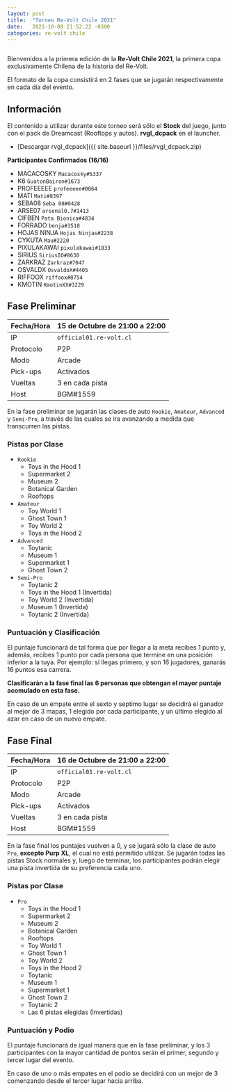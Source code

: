 ```yaml
---
layout: post
title:  "Torneo Re-Volt Chile 2021"
date:   2021-10-08 21:52:22 -0300
categories: re-volt chile
---
```


<img src="{{ site.baseurl }}/assets/img/RVChile_edicion_2021-banner.png" alt="">

Bienvenidos a la primera edición de la **Re-Volt Chile 2021**, la primera copa exclusivamente Chilena de la historia del
Re-Volt.

El formato de la copa consistirá en 2 fases que se jugarán respectivamente en cada día del evento.

## Información

El contenido a utilizar durante este torneo será sólo el **Stock** del juego, junto con el pack de Dreamcast (Rooftops y autos).
**rvgl_dcpack** en el launcher.

  * [Descargar rvgl_dcpack]({{ site.baseurl }}/files/rvgl_dcpack.zip)

**Participantes Confirmados (16/16)**
   * MACACOSKY `Macacosky#5337`
   * K6 `GuatonBairon#1673`
   * PROFEEEEE `profeeeee#0064`
   * MATI `Mati#8397`
   * SEBA08 `Seba 08#0428`
   * ARSE07 `arsenal0.7#1413`
   * CIFBEN `Pata Bionica#4834`
   * FORRADO `benja#3518`
   * HOJAS NINJA `Hojas Ninjas#2238`
   * CYKUTA `Mau#2220`
   * PIXULAKAWAI `pixulakawai#1833`
   * SIRIUS `SiriusIO#8630`
   * ZARKRAZ `Zarkraz#7047`
   * OSVALDX `OsvaldoX#4405`
   * RIFFOOX `riffoox#8754`
   * KMOTIN `KmotinXX#3229`

## Fase Preliminar

| Fecha/Hora   | 15 de Octubre de 21:00 a 22:00 | 
|--------------|------------------------------|
| IP           | `official01.re-volt.cl`      |
| Protocolo    | P2P                          |
| Modo         | Arcade                       |
| Pick-ups     | Activados                    |
| Vueltas      | 3 en cada pista              |
| Host         | BGM#1559                     |

En la fase preliminar se jugarán las clases de auto `Rookie`, `Amateur`, `Advanced` y `Semi-Pro`, a través de las cuales
se ira avanzando a medida que transcurren las pistas.

### Pistas por Clase
  * `Rookie`
      * Toys in the Hood 1
      * Supermarket 2
      * Museum 2
      * Botanical Garden
      * Rooftops
  * `Amateur`
      * Toy World 1
      * Ghost Town 1
      * Toy World 2
      * Toys in the Hood 2
  * `Advanced`
      * Toytanic
      * Museum 1
      * Supermarket 1
      * Ghost Town 2
  * `Semi-Pro`
      * Toytanic 2
      * Toys in the Hood 1 (Invertida)
      * Toy World 2 (Invertida)
      * Museum 1 (Invertida)
      * Toytanic 2 (Invertida)

### Puntuación y Clasificación

El puntaje funcionará de tal forma que por llegar a la meta recibes 1 punto y, además, recibes 1 punto por cada persona
que termine en una posición inferior a la tuya. Por ejemplo: si llegas primero, y son 16 jugadores, ganarás 16 puntos esa
carrera.

**Clasificarán a la fase final las 6 personas que obtengan el mayor puntaje acomulado en esta fase.**

En caso de un empate entre el sexto y septimo lugar se decidirá el ganador al mejor de 3 mapas, 1 elegido por cada participante,
y un último elegido al azar en caso de un nuevo empate.

## Fase Final

| Fecha/Hora   | 16 de Octubre de 21:00 a 22:00 | 
|--------------|------------------------------|
| IP           | `official01.re-volt.cl`      |
| Protocolo    | P2P                          |
| Modo         | Arcade                       |
| Pick-ups     | Activados                    |
| Vueltas      | 3 en cada pista              |
| Host         | BGM#1559                     |

En la fase final los puntajes vuelven a 0, y se jugará sólo la clase de auto `Pro`, **excepto Purp XL**, el
cual no está permitido utilizar. Se jugarán todas las pistas Stock normales y, luego de terminar, los participantes
podrán elegir una pista invertida de su preferencia cada uno.

### Pistas por Clase
  * `Pro`
      * Toys in the Hood 1
      * Supermarket 2
      * Museum 2
      * Botanical Garden
      * Rooftops
      * Toy World 1
      * Ghost Town 1
      * Toy World 2
      * Toys in the Hood 2
      * Toytanic
      * Museum 1
      * Supermarket 1
      * Ghost Town 2
      * Toytanic 2
      * Las 6 pistas elegidas (Invertidas)

### Puntuación y Podio

El puntaje funcionará de igual manera que en la fase preliminar, y los 3 participantes con la mayor cantidad de puntos
serán el primer, segundo y tercer lugar del evento.

En caso de uno o más empates en el podio se decidirá con un mejor de 3 comenzando desde el tercer lugar hacia arriba.
